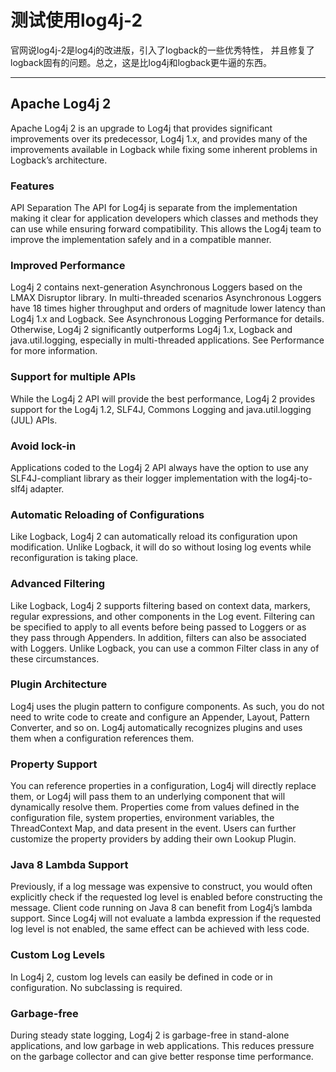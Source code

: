 测试使用log4j-2
=============

官网说log4j-2是log4j的改进版，引入了logback的一些优秀特性，
并且修复了logback固有的问题。总之，这是比log4j和logback更牛逼的东西。








--------------------------------


## Apache Log4j 2
Apache Log4j 2 is an upgrade to Log4j that provides significant improvements over its predecessor, Log4j 1.x, and provides many of the improvements available in Logback while fixing some inherent problems in Logback’s architecture.

### Features
API Separation
The API for Log4j is separate from the implementation making it clear for application developers which classes and methods they can use while ensuring forward compatibility. This allows the Log4j team to improve the implementation safely and in a compatible manner.

### Improved Performance
Log4j 2 contains next-generation Asynchronous Loggers based on the LMAX Disruptor library. In multi-threaded scenarios Asynchronous Loggers have 18 times higher throughput and orders of magnitude lower latency than Log4j 1.x and Logback. See Asynchronous Logging Performance for details. Otherwise, Log4j 2 significantly outperforms Log4j 1.x, Logback and java.util.logging, especially in multi-threaded applications. See Performance for more information.

### Support for multiple APIs
While the Log4j 2 API will provide the best performance, Log4j 2 provides support for the Log4j 1.2, SLF4J, Commons Logging and java.util.logging (JUL) APIs.

### Avoid lock-in
Applications coded to the Log4j 2 API always have the option to use any SLF4J-compliant library as their logger implementation with the log4j-to-slf4j adapter.

### Automatic Reloading of Configurations
Like Logback, Log4j 2 can automatically reload its configuration upon modification. Unlike Logback, it will do so without losing log events while reconfiguration is taking place.

### Advanced Filtering
Like Logback, Log4j 2 supports filtering based on context data, markers, regular expressions, and other components in the Log event. Filtering can be specified to apply to all events before being passed to Loggers or as they pass through Appenders. In addition, filters can also be associated with Loggers. Unlike Logback, you can use a common Filter class in any of these circumstances.

### Plugin Architecture
Log4j uses the plugin pattern to configure components. As such, you do not need to write code to create and configure an Appender, Layout, Pattern Converter, and so on. Log4j automatically recognizes plugins and uses them when a configuration references them.

### Property Support
You can reference properties in a configuration, Log4j will directly replace them, or Log4j will pass them to an underlying component that will dynamically resolve them. Properties come from values defined in the configuration file, system properties, environment variables, the ThreadContext Map, and data present in the event. Users can further customize the property providers by adding their own Lookup Plugin.

### Java 8 Lambda Support
Previously, if a log message was expensive to construct, you would often explicitly check if the requested log level is enabled before constructing the message. Client code running on Java 8 can benefit from Log4j’s lambda support. Since Log4j will not evaluate a lambda expression if the requested log level is not enabled, the same effect can be achieved with less code.

### Custom Log Levels
In Log4j 2, custom log levels can easily be defined in code or in configuration. No subclassing is required.

### Garbage-free
During steady state logging, Log4j 2 is garbage-free in stand-alone applications, and low garbage in web applications. This reduces pressure on the garbage collector and can give better response time performance.